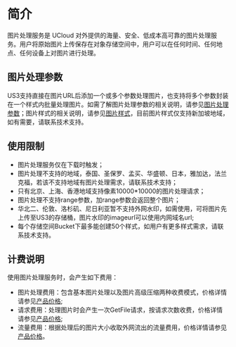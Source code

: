 # 简介

图片处理服务是 UCloud 对外提供的海量、安全、低成本高可靠的图片处理服务。用户将原始图片上传保存在对象存储空间中，用户可以在任何时间、任何地点、任何设备上对图片进行处理。

## 图片处理参数

US3支持直接在图片URL后添加一个或多个参数处理图片，也支持将多个参数封装在一个样式内批量处理图片。如需了解图片处理参数的相关说明，请参见[图片处理参数](https://docs.ucloud.cn/ufile/service/image_params)；图片样式的相关说明，请参见[图片样式](https://docs.ucloud.cn/ufile/service/image_style)，目前图片样式仅支持新加坡地域，如有需要，请联系技术支持。

## 使用限制

- 图片处理服务仅在下载时触发；
- 图片处理不支持的地域，泰国、圣保罗、孟买、华盛顿、日本，雅加达，法兰克福，若该不支持地域有图片处理需求，请联系技术支持；
- 只有北京、上海、香港地域支持像素10000*10000的图片处理请求；
- 图片处理不支持range参数，加range参数会返回整个图片；
- 华北二、伦敦、洛杉矶、尼日利亚暂不支持外网水印，如需使用，可将图片先上传至US3的存储桶，图片水印的imageurl可以使用内网域名url;
- 每个存储空间Bucket下最多能创建50个样式，如用户有更多样式需求，请联系技术支持。


## 计费说明
使用图片处理服务时，会产生如下费用：
- 图片处理费用：包含基本图片处理以及图片高级压缩两种收费模式，价格详情请参见[产品价格](https://docs.ucloud.cn/ufile/bill/billing);
- 请求费用：处理图片时会产生一次GetFile请求，按请求次数收费，价格详情请参见[产品价格](https://docs.ucloud.cn/ufile/bill/billing);
- 流量费用：根据处理后的图片大小收取外网流出的流量费用，价格详情请参见[产品价格](https://docs.ucloud.cn/ufile/bill/billing)。